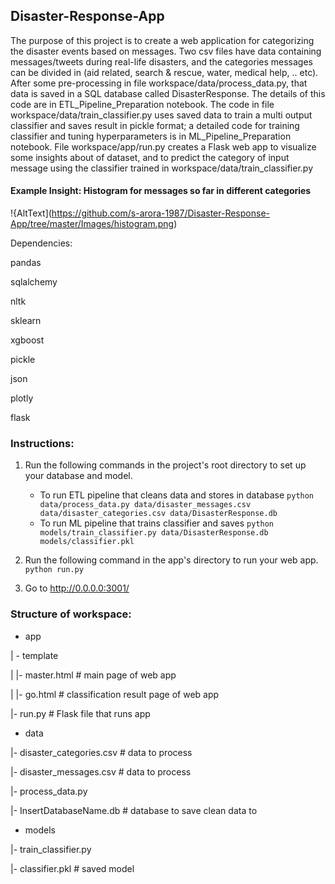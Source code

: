 ## Disaster-Response-App

The purpose of this project is to create a web application for categorizing the disaster events based on messages. Two csv files have data containing messages/tweets during real-life disasters, and the categories messages can be divided in (aid related, search & rescue, water, medical help, .. etc). After some pre-processing in file workspace/data/process_data.py, that data is saved in a SQL database called DisasterResponse. The details of this code are in ETL_Pipeline_Preparation notebook. The code in file workspace/data/train_classifier.py uses saved data to train a multi output classifier and saves result in pickle format; a detailed code for training classifier and tuning hyperparameters is in ML_Pipeline_Preparation notebook. File workspace/app/run.py creates a Flask web app to visualize some insights about of dataset, and to predict the category of input message using the classifier trained in workspace/data/train_classifier.py

#### Example Insight: Histogram for messages so far in different categories

!{AltText](https://github.com/s-arora-1987/Disaster-Response-App/tree/master/Images/histogram.png)


Dependencies:

pandas

sqlalchemy

nltk

sklearn

xgboost

pickle

json

plotly

flask



### Instructions:
1. Run the following commands in the project's root directory to set up your database and model.

    - To run ETL pipeline that cleans data and stores in database
        `python data/process_data.py data/disaster_messages.csv data/disaster_categories.csv data/DisasterResponse.db`
    - To run ML pipeline that trains classifier and saves
        `python models/train_classifier.py data/DisasterResponse.db models/classifier.pkl`

2. Run the following command in the app's directory to run your web app.
    `python run.py`

3. Go to http://0.0.0.0:3001/

### Structure of workspace:

- app

| - template

| |- master.html  # main page of web app

| |- go.html  # classification result page of web app

|- run.py  # Flask file that runs app

- data

|- disaster_categories.csv  # data to process 

|- disaster_messages.csv  # data to process

|- process_data.py

|- InsertDatabaseName.db   # database to save clean data to

- models

|- train_classifier.py

|- classifier.pkl  # saved model 
